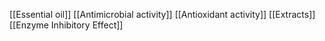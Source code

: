 [[Essential oil]]
[[Antimicrobial activity]]
[[Antioxidant activity]]
[[Extracts]]
[[Enzyme Inhibitory Effect]]
